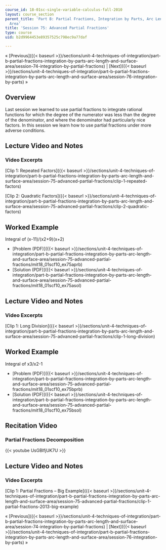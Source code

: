 ```yaml
---
course_id: 18-01sc-single-variable-calculus-fall-2010
layout: course_section
parent_title: 'Part B: Partial Fractions, Integration by Parts, Arc Length, and Surface
  Area'
title: 'Session 75: Advanced Partial Fractions'
type: course
uid: b2d9964453e89357525c798ec9a77daf

---
```


« [Previous]({{< baseurl >}}/sections/unit-4-techniques-of-integration/part-b-partial-fractions-integration-by-parts-arc-length-and-surface-area/session-74-integration-by-partial-fractions) | [Next]({{< baseurl >}}/sections/unit-4-techniques-of-integration/part-b-partial-fractions-integration-by-parts-arc-length-and-surface-area/session-76-integration-by-parts) »

Overview
--------

Last session we learned to use partial fractions to integrate rational functions for which the degree of the numerator was less than the degree of the denominator, and where the denominator had particularly nice factors. In this session we learn how to use partial fractions under more adverse conditions.

Lecture Video and Notes
-----------------------

### Video Excerpts

[Clip 1: Repeated Factors]({{< baseurl >}}/sections/unit-4-techniques-of-integration/part-b-partial-fractions-integration-by-parts-arc-length-and-surface-area/session-75-advanced-partial-fractions/clip-1-repeated-factors)

[Clip 2: Quadratic Factors]({{< baseurl >}}/sections/unit-4-techniques-of-integration/part-b-partial-fractions-integration-by-parts-arc-length-and-surface-area/session-75-advanced-partial-fractions/clip-2-quadratic-factors)

Worked Example
--------------

Integral of (x-11)/(x2+9)(x+2)

*   [Problem (PDF)]({{< baseurl >}}/sections/unit-4-techniques-of-integration/part-b-partial-fractions-integration-by-parts-arc-length-and-surface-area/session-75-advanced-partial-fractions/mit18_01scf10_ex75aprb)
*   [Solution (PDF)]({{< baseurl >}}/sections/unit-4-techniques-of-integration/part-b-partial-fractions-integration-by-parts-arc-length-and-surface-area/session-75-advanced-partial-fractions/mit18_01scf10_ex75asol)

Lecture Video and Notes
-----------------------

### Video Excerpts

[Clip 1: Long Division]({{< baseurl >}}/sections/unit-4-techniques-of-integration/part-b-partial-fractions-integration-by-parts-arc-length-and-surface-area/session-75-advanced-partial-fractions/clip-1-long-division)

Worked Example
--------------

Integral of x3/x2\-1

*   [Problem (PDF)]({{< baseurl >}}/sections/unit-4-techniques-of-integration/part-b-partial-fractions-integration-by-parts-arc-length-and-surface-area/session-75-advanced-partial-fractions/mit18_01scf10_ex75bprb)
*   [Solution (PDF)]({{< baseurl >}}/sections/unit-4-techniques-of-integration/part-b-partial-fractions-integration-by-parts-arc-length-and-surface-area/session-75-advanced-partial-fractions/mit18_01scf10_ex75bsol)

Recitation Video
----------------

### Partial Fractions Decomposition

{{< youtube UsGBIfjUK7U >}}

Lecture Video and Notes
-----------------------

### Video Excerpts

[Clip 1: Partial Fractions – Big Example]({{< baseurl >}}/sections/unit-4-techniques-of-integration/part-b-partial-fractions-integration-by-parts-arc-length-and-surface-area/session-75-advanced-partial-fractions/clip-1-partial-fractions-2013-big-example)

« [Previous]({{< baseurl >}}/sections/unit-4-techniques-of-integration/part-b-partial-fractions-integration-by-parts-arc-length-and-surface-area/session-74-integration-by-partial-fractions) | [Next]({{< baseurl >}}/sections/unit-4-techniques-of-integration/part-b-partial-fractions-integration-by-parts-arc-length-and-surface-area/session-76-integration-by-parts) »